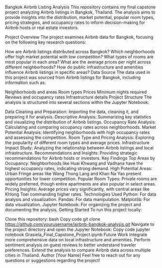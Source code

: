 Bangkok Airbnb Listing Analysis
This repository contains my final capstone project analyzing Airbnb listings in Bangkok, Thailand. The analysis aims to provide insights into the distribution, market potential, popular room types, pricing strategies, and occupancy rates to inform decision-making for Airbnb hosts or real estate investors.

Project Overview
The project examines Airbnb data for Bangkok, focusing on the following key research questions:

How are Airbnb listings distributed across Bangkok?
Which neighborhoods offer high market potential with low competition?
What types of rooms are most popular in each area?
What are the average prices per night across different neighborhoods?
How do public infrastructure and amenities influence Airbnb listings in specific areas?
Data Source
The data used in this project was sourced from Airbnb listings for Bangkok, including information such as:

Neighborhoods and areas
Room types
Prices
Minimum nights required
Reviews and occupancy rates
Infrastructure details
Project Structure
The analysis is structured into several sections within the Jupyter Notebook:

Data Cleaning and Preparation: Importing the data, cleaning it, and preparing it for analysis.
Descriptive Analysis: Summarizing key statistics and visualizing the distribution of Airbnb listings.
Occupancy Rate Analysis: Calculating and comparing occupancy rates across neighborhoods.
Market Potential Analysis: Identifying neighborhoods with high occupancy rates and assessing the competition.
Room Type and Pricing Analysis: Exploring the popularity of different room types and average prices.
Infrastructure Impact Study: Analyzing the relationship between Airbnb listings and local infrastructure.
Recommendations and Insights: Providing strategic recommendations for Airbnb hosts or investors.
Key Findings
Top Areas by Occupancy: Neighborhoods like Huai Khwang and Vadhana have the highest occupancy rates, indicating strong demand.
High Potential Areas: Urban Fringe areas like Wang Thong Lang and Khan Na Yao present opportunities for lower competition.
Popular Room Types: Private rooms are widely preferred, though entire apartments are also popular in select areas.
Pricing Insights: Average prices vary significantly, with central areas like Khlong Toei commanding higher rates.
Technologies Used
Python: For data analysis and visualization.
Pandas: For data manipulation.
Matplotlib: For data visualization.
Jupyter Notebook: For organizing the project and documenting the analysis.
Getting Started
To run this project locally:

Clone this repository:
bash
Copy code
git clone https://github.com/yourusername/airbnb-bangkok-analysis.git
Navigate to the project directory and open the Jupyter Notebook:
Copy code
jupyter notebook Grasiela_Final_Capstone_Project.ipynb
Future Work
Integrate more comprehensive data on local infrastructure and amenities.
Perform sentiment analysis on guest reviews to better understand traveler preferences.
Extend the analysis to compare Airbnb data across multiple cities in Thailand.
Author
[Your Name]
Feel free to reach out for any questions or suggestions regarding the project!
